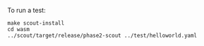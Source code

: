 
To run a test:

```
make scout-install
cd wasm
../scout/target/release/phase2-scout ../test/helloworld.yaml
```
